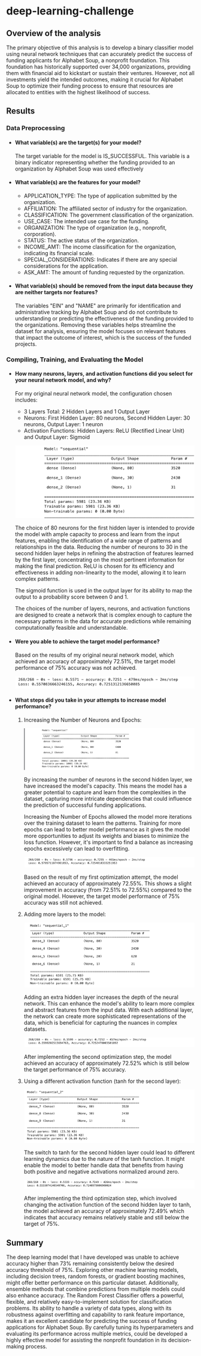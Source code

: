 # deep-learning-challenge
## Overview of the analysis
The primary objective of this analysis is to develop a binary classifier model using neural network techniques that can accurately predict the success of funding applicants for Alphabet Soup, a nonprofit foundation. This foundation has historically supported over 34,000 organizations, providing them with financial aid to kickstart or sustain their ventures. However, not all investments yield the intended outcomes, making it crucial for Alphabet Soup to optimize their funding process to ensure that resources are allocated to entities with the highest likelihood of success.

## Results
### Data Preprocessing
* #### What variable(s) are the target(s) for your model?
     
     The target variable for the model is IS_SUCCESSFUL. This variable is a binary indicator representing whether the 
     funding provided to an organization by Alphabet Soup was used effectively
     
* #### What variable(s) are the features for your model?  
     - APPLICATION_TYPE: The type of application submitted by the organization.  
     - AFFILIATION: The affiliated sector of industry for the organization.  
     - CLASSIFICATION: The government classification of the organization.  
     - USE_CASE: The intended use case for the funding.  
     - ORGANIZATION: The type of organization (e.g., nonprofit, corporation).  
     - STATUS: The active status of the organization.  
     - INCOME_AMT: The income classification for the organization, indicating its financial scale.  
     - SPECIAL_CONSIDERATIONS: Indicates if there are any special considerations for the application.  
     - ASK_AMT: The amount of funding requested by the organization.

* #### What variable(s) should be removed from the input data because they are neither targets nor features?
     
     The variables "EIN" and "NAME" are primarily for identification and administrative tracking by Alphabet Soup and do 
     not contribute to understanding or predicting the effectiveness of the funding provided to the organizations. 
     Removing these variables helps streamline the dataset for analysis, ensuring the model focuses on relevant features 
     that impact the outcome of interest, which is the success of the funded projects.

### Compiling, Training, and Evaluating the Model  
* #### How many neurons, layers, and activation functions did you select for your neural network model, and why?
     For my original neural network model, the configuration chosen includes:
     - 3 Layers Total: 2 Hidden Layers and 1 Output Layer
     - Neurons: First Hidden Layer: 80 neurons, Second Hidden Layer: 30 neurons, Output Layer: 1 neuron
     - Activation Functions: Hidden Layers: ReLU (Rectified Linear Unit) and Output Layer: Sigmoid
      
     ![Original_model](https://github.com/aidaroman84/deep-learning-challenge/blob/main/Images/Original_model.png)

     The choice of 80 neurons for the first hidden layer is intended to provide the model with ample capacity to process and learn from the input 
     features, enabling the identification of a wide range of patterns and relationships in the data. Reducing the number of neurons to 30 in the second 
     hidden layer helps in refining the abstraction of features learned by the first layer, concentrating on the most pertinent information for making 
     the final prediction. ReLU is chosen for its efficiency and effectiveness in adding non-linearity to the model, allowing it to learn complex 
     patterns.
    
     The sigmoid function is used in the output layer for its ability to map the output to a probability score between 0 and 1.
    
     The choices of the number of layers, neurons, and activation functions are designed to create a network that is complex enough to capture the 
     necessary patterns in the data for accurate predictions while remaining computationally feasible and understandable.
    
* #### Were you able to achieve the target model performance?
 
     Based on the results of my original neural network model, which achieved an accuracy of approximately 72.51%, the target model performance of 75% 
     accuracy was not achieved.

     ![Original_result](https://github.com/aidaroman84/deep-learning-challenge/blob/main/Images/Original_result.png)

* #### What steps did you take in your attempts to increase model performance?
  1. Increasing the Number of Neurons and Epochs:

      ![Opt_1](https://github.com/aidaroman84/deep-learning-challenge/blob/main/Images/Opt_1.png)
     
     By increasing the number of neurons in the second hidden layer, we have increased the model's capacity. This means the model has a 
     greater potential to capture and learn from the complexities in the dataset, capturing more intricate dependencies that could influence the 
     prediction of successful funding applications.
     
     Increasing the Number of Epochs allowed the model more iterations over the training dataset to learn the patterns. Training for more epochs can 
     lead to better model performance as it gives the model more opportunities to adjust its weights and biases to minimize the loss function. However, 
     it's important to find a balance as increasing epochs excessively can lead to overfitting.

     ![Opt_1_result](https://github.com/aidaroman84/deep-learning-challenge/blob/main/Images/Opt_1_result.png)

     Based on the result of my first optimization attempt, the model achieved an accuracy of approximately 72.55%. This shows a slight improvement in 
     accuracy (from 72.51% to 72.55%) compared to the original model. However, the target model performance of 75% accuracy was still not achieved.

  2. Adding more layers to the model:
     
     ![Opt_2](https://github.com/aidaroman84/deep-learning-challenge/blob/main/Images/Opt_2.png)

     Adding an extra hidden layer increases the depth of the neural network. This can enhance the model's ability to learn more complex and abstract 
     features from the input data. With each additional layer, the network can create more sophisticated representations of the data, which is 
     beneficial for capturing the nuances in complex datasets.

     ![Opt_2_result](https://github.com/aidaroman84/deep-learning-challenge/blob/main/Images/Opt_2_result.png)

     After implementing the second optimization step, the model achieved an accuracy of approximately 72.52% which is still below the target 
     performance of 75% accuracy.

  3. Using a different activation function (tanh for the second layer):

     ![Opt_3](https://github.com/aidaroman84/deep-learning-challenge/blob/main/Images/Opt_3.png)

     The switch to tanh for the second hidden layer could lead to different learning dynamics due to the nature of the tanh function. It might enable 
     the model to better handle data that benefits from having both positive and negative activations normalized around zero.

     ![Opt_3_result](https://github.com/aidaroman84/deep-learning-challenge/blob/main/Images/Opt_3_result.png)

     After implementing the third optimization step, which involved changing the activation function of the second hidden layer to tanh, the model 
     achieved an accuracy of approximately 72.49% which indicates that accuracy remains relatively stable and still below the target of 75%.

## Summary

The deep learning model that I have developed was unable to achieve accuracy higher than 73% remaining consistently below the desired accuracy threshold of 75%. Exploring other machine learning models, including decision trees, random forests, or gradient boosting machines, might offer better performance on this particular dataset. Additionally, ensemble methods that combine predictions from multiple models could also enhance accuracy.
The Random Forest Classifier offers a powerful, flexible, and relatively easy-to-implement solution for classification problems. Its ability to handle a variety of data types, along with its robustness against overfitting and capability to rank feature importance, makes it an excellent candidate for predicting the success of funding applications for Alphabet Soup. By carefully tuning its hyperparameters and evaluating its performance across multiple metrics, could be developed a highly effective model for assisting the nonprofit foundation in its decision-making process.


 

    
